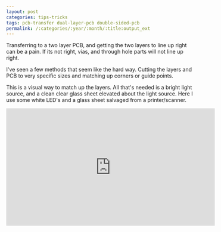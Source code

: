 ```yaml
---
layout: post
categories: tips-tricks
tags: pcb-transfer dual-layer-pcb double-sided-pcb
permalink: /:categories/:year/:month/:title:output_ext
---
```



Transferring to a two layer PCB, and getting the two layers to line up right can be a pain. If its not right, vias, and through hole parts will not line up right.

I've seen a few methods that seem like the hard way. Cutting the layers and PCB to very specific sizes and matching up corners or guide points.

This is a visual way to match up the layers. All that's needed is a bright light source, and a clean clear glass sheet elevated about the light source. Here I use some white LED's and a glass sheet salvaged from a printer/scanner.

<div class="embed-responsive embed-responsive-16by9 col-md-10 col-lg-7">
  <iframe class="embed-responsive-item" width="560" height="315" src="https://www.youtube.com/embed/yYOqUEfF630" frameborder="0" allow="autoplay; encrypted-media" allowfullscreen></iframe>
</div>
